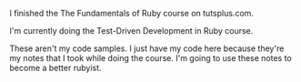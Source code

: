 I finished the The Fundamentals of Ruby course on tutsplus.com.

I'm currently doing the Test-Driven Development in Ruby course.

These aren't my code samples. I just have my code here because 
they're my notes that I took while doing the course. I'm going
to use these notes to become a better rubyist.